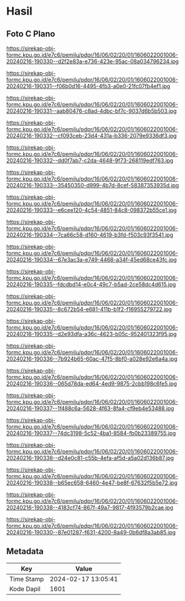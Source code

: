 # Hasil

## Foto C Plano

https://sirekap-obj-formc.kpu.go.id/e7c6/pemilu/pdpr/16/06/02/20/01/1606022001006-20240216-190330--d2f2e83a-e736-423e-95ac-08a034796234.jpg

https://sirekap-obj-formc.kpu.go.id/e7c6/pemilu/pdpr/16/06/02/20/01/1606022001006-20240216-190331--f06b0d16-4495-4fb3-a0e0-21fc07fb4ef1.jpg

https://sirekap-obj-formc.kpu.go.id/e7c6/pemilu/pdpr/16/06/02/20/01/1606022001006-20240216-190331--aab80476-c8ad-4dbc-bf7c-9037d6b5b503.jpg

https://sirekap-obj-formc.kpu.go.id/e7c6/pemilu/pdpr/16/06/02/20/01/1606022001006-20240216-190332--cf093ceb-23d4-431a-b336-2079e9336df3.jpg

https://sirekap-obj-formc.kpu.go.id/e7c6/pemilu/pdpr/16/06/02/20/01/1606022001006-20240216-190332--dd0f7ab7-c2da-4648-9f73-268119edf763.jpg

https://sirekap-obj-formc.kpu.go.id/e7c6/pemilu/pdpr/16/06/02/20/01/1606022001006-20240216-190333--35450350-d999-4b7d-8cef-58387353935d.jpg

https://sirekap-obj-formc.kpu.go.id/e7c6/pemilu/pdpr/16/06/02/20/01/1606022001006-20240216-190333--e6cee120-4c54-4851-84c8-098372b55ce1.jpg

https://sirekap-obj-formc.kpu.go.id/e7c6/pemilu/pdpr/16/06/02/20/01/1606022001006-20240216-190334--7ca66c58-d160-4619-b3fd-f503c93f3541.jpg

https://sirekap-obj-formc.kpu.go.id/e7c6/pemilu/pdpr/16/06/02/20/01/1606022001006-20240216-190334--67e3ac3a-e749-4468-a34f-45ed68ce43fc.jpg

https://sirekap-obj-formc.kpu.go.id/e7c6/pemilu/pdpr/16/06/02/20/01/1606022001006-20240216-190335--fdcdbd14-e0c4-49c7-b5ad-2ce58dc4d615.jpg

https://sirekap-obj-formc.kpu.go.id/e7c6/pemilu/pdpr/16/06/02/20/01/1606022001006-20240216-190335--8c672b54-e681-411b-b1f2-f16955279722.jpg

https://sirekap-obj-formc.kpu.go.id/e7c6/pemilu/pdpr/16/06/02/20/01/1606022001006-20240216-190335--d2e93dfa-a36c-4623-b05c-952401323f95.jpg

https://sirekap-obj-formc.kpu.go.id/e7c6/pemilu/pdpr/16/06/02/20/01/1606022001006-20240216-190336--7b924b65-60ac-47f5-8bf0-a028e92e6a4a.jpg

https://sirekap-obj-formc.kpu.go.id/e7c6/pemilu/pdpr/16/06/02/20/01/1606022001006-20240216-190336--065d78da-ed64-4ed9-9875-2cbb198c6fe5.jpg

https://sirekap-obj-formc.kpu.go.id/e7c6/pemilu/pdpr/16/06/02/20/01/1606022001006-20240216-190337--1f488c6a-5628-4f63-8fa4-cf9eb4e53488.jpg

https://sirekap-obj-formc.kpu.go.id/e7c6/pemilu/pdpr/16/06/02/20/01/1606022001006-20240216-190337--74dc3198-5c52-4ba1-8584-fb0b23389755.jpg

https://sirekap-obj-formc.kpu.go.id/e7c6/pemilu/pdpr/16/06/02/20/01/1606022001006-20240216-190338--d24e0c81-c55b-4efa-af5d-a5a02d136b87.jpg

https://sirekap-obj-formc.kpu.go.id/e7c6/pemilu/pdpr/16/06/02/20/01/1606022001006-20240216-190338--b65ec658-6460-4e47-be8f-67632f5b5e72.jpg

https://sirekap-obj-formc.kpu.go.id/e7c6/pemilu/pdpr/16/06/02/20/01/1606022001006-20240216-190338--4183cf74-867f-49a7-9817-4f93579b2cae.jpg

https://sirekap-obj-formc.kpu.go.id/e7c6/pemilu/pdpr/16/06/02/20/01/1606022001006-20240216-190330--87e01287-f631-4200-8a49-0b6df8a3ab85.jpg


## Metadata

| Key        | Value               |
| ---------- | ------------------- |
| Time Stamp | 2024-02-17 13:05:41 |
| Kode Dapil | 1601                |



